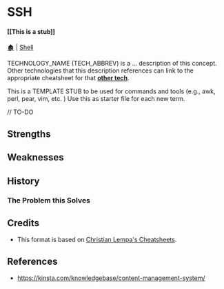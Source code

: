 # SSH

####  [[This is a stub]]

[🏚️](../README.md) | [Shell](/shell/index.md)

TECHNOLOGY_NAME (TECH_ABBREV) is a ... description of this concept. Other technologies that this description references can link to the appropriate cheatsheet for that **[other tech](/_stub_01.md)**.

This is a TEMPLATE STUB to be used for commands and tools (e.g., awk, perl, pear, vim, etc. ) Use this as starter file for each new term.

// TO-DO

## Strengths

## Weaknesses

## History

### The Problem this Solves

## Credits

- This format is based on [Christian Lempa's Cheatsheets](https://github.com/ChristianLempa/cheat-sheets/blob/main/linux/awk.md).

## References

- https://kinsta.com/knowledgebase/content-management-system/